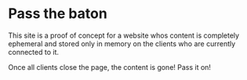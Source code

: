 # Pass the baton

This site is a proof of concept for a website whos content is completely ephemeral and stored only in memory on the clients who are currently connected to it.

Once all clients close the page, the content is gone! Pass it on!
